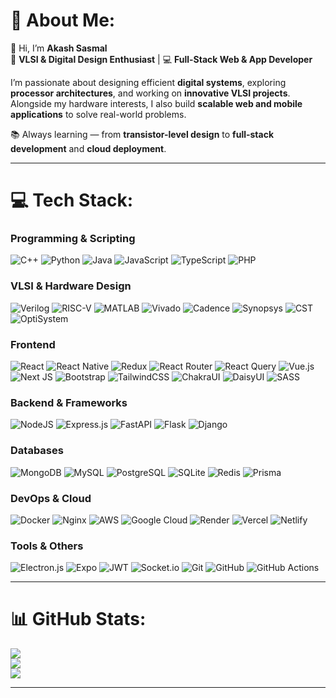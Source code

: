 # 💫 About Me:
👋 Hi, I’m **Akash Sasmal**  
🔬 **VLSI & Digital Design Enthusiast** | 💻 **Full-Stack Web & App Developer**

I’m passionate about designing efficient **digital systems**, exploring **processor architectures**, and working on **innovative VLSI projects**. Alongside my hardware interests, I also build **scalable web and mobile applications** to solve real-world problems.  

📚 Always learning — from **transistor-level design** to **full-stack development** and **cloud deployment**.

---

# 💻 Tech Stack:

### **Programming & Scripting**
![C++](https://img.shields.io/badge/c++-%2300599C.svg?style=flat-square&logo=c%2B%2B&logoColor=white) 
![Python](https://img.shields.io/badge/python-3670A0?style=flat-square&logo=python&logoColor=ffdd54) 
![Java](https://img.shields.io/badge/java-%23ED8B00.svg?style=flat-square&logo=openjdk&logoColor=white) 
![JavaScript](https://img.shields.io/badge/javascript-%23323330.svg?style=flat-square&logo=javascript&logoColor=%23F7DF1E) 
![TypeScript](https://img.shields.io/badge/typescript-%23007ACC.svg?style=flat-square&logo=typescript&logoColor=white) 
![PHP](https://img.shields.io/badge/php-%23777BB4.svg?style=flat-square&logo=php&logoColor=white)  

### **VLSI & Hardware Design**
![Verilog](https://img.shields.io/badge/Verilog-%23F77F00.svg?style=flat-square&logoColor=white) 
![RISC-V](https://img.shields.io/badge/RISC--V-%23008080.svg?style=flat-square&logoColor=white) 
![MATLAB](https://img.shields.io/badge/MATLAB-%23FF8800.svg?style=flat-square&logoColor=white) 
![Vivado](https://img.shields.io/badge/Vivado-%23006699.svg?style=flat-square&logoColor=white) 
![Cadence](https://img.shields.io/badge/Cadence-%23AA0000.svg?style=flat-square&logoColor=white) 
![Synopsys](https://img.shields.io/badge/Synopsys-%23800080.svg?style=flat-square&logoColor=white) 
![CST](https://img.shields.io/badge/CST%20Microwave%20Studio-%23003B6F.svg?style=flat-square&logoColor=white) 
![OptiSystem](https://img.shields.io/badge/OptiSystem-%23008888.svg?style=flat-square&logoColor=white)

### **Frontend**
![React](https://img.shields.io/badge/react-%2320232a.svg?style=flat-square&logo=react&logoColor=%2361DAFB) 
![React Native](https://img.shields.io/badge/react_native-%2320232a.svg?style=flat-square&logo=react&logoColor=%2361DAFB) 
![Redux](https://img.shields.io/badge/redux-%23593d88.svg?style=flat-square&logo=redux&logoColor=white) 
![React Router](https://img.shields.io/badge/React_Router-CA4245?style=flat-square&logo=react-router&logoColor=white) 
![React Query](https://img.shields.io/badge/-React%20Query-FF4154?style=flat-square&logo=react%20query&logoColor=white) 
![Vue.js](https://img.shields.io/badge/vue.js-%2335495e.svg?style=flat-square&logo=vuedotjs&logoColor=%234FC08D) 
![Next JS](https://img.shields.io/badge/Next-black?style=flat-square&logo=next.js&logoColor=white) 
![Bootstrap](https://img.shields.io/badge/bootstrap-%238511FA.svg?style=flat-square&logo=bootstrap&logoColor=white) 
![TailwindCSS](https://img.shields.io/badge/tailwindcss-%2338B2AC.svg?style=flat-square&logo=tailwind-css&logoColor=white)
![ChakraUI](https://img.shields.io/badge/chakra-%234ED1C5.svg?style=flat-square&logo=chakraui&logoColor=white)
![DaisyUI](https://img.shields.io/badge/daisyui-5A0EF8?style=flat-square&logo=daisyui&logoColor=white) 
![SASS](https://img.shields.io/badge/SASS-hotpink.svg?style=flat-square&logo=SASS&logoColor=white)

### **Backend & Frameworks**
![NodeJS](https://img.shields.io/badge/node.js-6DA55F?style=flat-square&logo=node.js&logoColor=white) 
![Express.js](https://img.shields.io/badge/express.js-%23404d59.svg?style=flat-square&logo=express&logoColor=%2361DAFB) 
![FastAPI](https://img.shields.io/badge/FastAPI-005571?style=flat-square&logo=fastapi) 
![Flask](https://img.shields.io/badge/flask-%23000.svg?style=flat-square&logo=flask&logoColor=white) 
![Django](https://img.shields.io/badge/django-%23092E20.svg?style=flat-square&logo=django&logoColor=white)

### **Databases**
![MongoDB](https://img.shields.io/badge/MongoDB-%234ea94b.svg?style=flat-square&logo=mongodb&logoColor=white) 
![MySQL](https://img.shields.io/badge/mysql-4479A1.svg?style=flat-square&logo=mysql&logoColor=white) 
![PostgreSQL](https://img.shields.io/badge/postgres-%23316192.svg?style=flat-square&logo=postgresql&logoColor=white) 
![SQLite](https://img.shields.io/badge/sqlite-%2307405e.svg?style=flat-square&logo=sqlite&logoColor=white) 
![Redis](https://img.shields.io/badge/redis-%23DD0031.svg?style=flat-square&logo=redis&logoColor=white) 
![Prisma](https://img.shields.io/badge/Prisma-3982CE?style=flat-square&logo=Prisma&logoColor=white)

### **DevOps & Cloud**
![Docker](https://img.shields.io/badge/Docker-%230db7ed.svg?style=flat-square&logo=docker&logoColor=white)
![Nginx](https://img.shields.io/badge/nginx-%23009639.svg?style=flat-square&logo=nginx&logoColor=white)
![AWS](https://img.shields.io/badge/AWS-%23FF9900.svg?style=flat-square&logo=amazon-aws&logoColor=white) 
![Google Cloud](https://img.shields.io/badge/GoogleCloud-%234285F4.svg?style=flat-square&logo=google-cloud&logoColor=white) 
![Render](https://img.shields.io/badge/Render-%46E3B7.svg?style=flat-square&logo=render&logoColor=white) 
![Vercel](https://img.shields.io/badge/vercel-%23000000.svg?style=flat-square&logo=vercel&logoColor=white) 
![Netlify](https://img.shields.io/badge/netlify-%23000000.svg?style=flat-square&logo=netlify&logoColor=#00C7B7)

### **Tools & Others**
![Electron.js](https://img.shields.io/badge/Electron-191970?style=flat-square&logo=Electron&logoColor=white) 
![Expo](https://img.shields.io/badge/expo-1C1E24?style=flat-square&logo=expo&logoColor=#D04A37) 
![JWT](https://img.shields.io/badge/JWT-black?style=flat-square&logo=JSON%20web%20tokens) 
![Socket.io](https://img.shields.io/badge/Socket.io-black?style=flat-square&logo=socket.io&badgeColor=010101) 
![Git](https://img.shields.io/badge/git-%23F05033.svg?style=flat-square&logo=git&logoColor=white) 
![GitHub](https://img.shields.io/badge/github-%23121011.svg?style=flat-square&logo=github&logoColor=white) 
![GitHub Actions](https://img.shields.io/badge/github%20actions-%232671E5.svg?style=flat-square&logo=githubactions&logoColor=white)

---

# 📊 GitHub Stats:
![](https://github-readme-stats.vercel.app/api?username=Akash-10-h&theme=dark&hide_border=false&include_all_commits=false&count_private=false)<br/>
![](https://nirzak-streak-stats.vercel.app/?user=Akash-10-h&theme=dark&hide_border=false)<br/>
![](https://github-readme-stats.vercel.app/api/top-langs/?username=Akash-10-h&theme=dark&hide_border=false&include_all_commits=false&count_private=false&layout=compact)

---
<!-- Proudly created with GPRM ( https://gprm.itsvg.in ) -->
